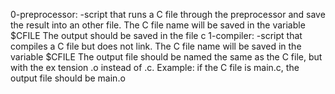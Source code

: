 0-preprocessor:				-script that runs a C file through the preprocessor and save the result into an						other file.
						The C file name will be saved in the variable $CFILE
						The output should be saved in the file c
1-compiler:				-script that compiles a C file but does not link.
						The C file name will be saved in the variable $CFILE
						The output file should be named the same as the C file, but with the ex							tension .o instead of .c.
						Example: if the C file is main.c, the output file should be main.o